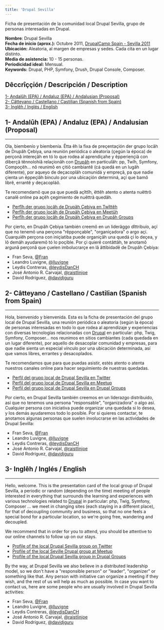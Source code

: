 ```yaml
---
title: 'Drupal Sevilla'
---
```


Ficha de presentación de la comunidad local Drupal Sevilla, grupo de personas interesadas en Drupal.  

**Nombre**: Drupal Sevilla  
**Fecha de inicio (aprox.):** Octubre 2011, [DrupalCamp Spain - Sevilla 2011](https://2011.drupalcamp.es/)  
**Ubicación:** Aleatoria, al margen de empresas y sedes. Cada cita en un lugar distinto.  
**Media de asistencia:** 10 - 15 personas.  
**Periodicidad ideal:** Mensual.  
**Keywords:** Drupal, PHP, Symfony, Drush, Drupal Console, Composer.   


Dêccrîççión / Descripción / Description  
--------------------------------------------
[1- Andalûh (EPA) / Andaluz (EPA) / Andalusian (Proposal)](#-1--andalh-epa--andaluz-epa--andalusian-proposal)  
[2- Câtteyano / Castellano / Castilian (Spanish from Spain)](#-2--ctteyano--castellano--castilian-spanish-from-spain)  
[3- Inglêh / Inglés / English](#-3--inglh--ingls--english)  



## 1- Andalûh (EPA) / Andaluz (EPA) / Andalusian (Proposal)
-----------------------------------------------------
Ola, biembenío y biembenía. Êtta êh la fixa de preçentaçión der grupo locâh de Drupâh Çebiya, una reunión periódica o aleatoria (çegún la época) de perçonâ intereçâh en tó lo que rodea al aprendiçahe y êpperiençiâ con diberçâ tênnolohíâ relaçionâh con [Drupâh](drupal.org) en particulâh: pp, Twîh, Symfony, Compoçêh... nô reunimô en çitiô cambiantê (cá quedá en un lugâh diferente), por aqueyo de deçacoplâh comunidá y empreçâ, pa que nadie çienta un êppeçiâh bínculo por una ubicaçión determiná, açí que bamô librê, errantê y deçacopláô.    

Te recomendamô que pa que puedâ açîttîh, êttêh atento o atenta nuêttrô canalê online pa açêh çegimiento de nuêttrâ quedâh.   

* [Perfîh der grupo locâh de Drupâh Çebiya en Twîttêh](https://twitter.com/drupalsevilla)
* [Perfîh der grupo locâh de Drupâh Çebiya en Meetûh](https://www.meetup.com/es-ES/sevilladrupal/)
* [Perfîh der grupo locâh de Drupâh Çebiya en Drupâh Groups](https://groups.drupal.org/sevilla)

Por çierto, en Drupâh Çebiya también creemô en un liderâggo dîttribuío, açí que no tenemô una perçona "rêpponçable", "organiçadora" o argo açí. Cuarquiêh perçona con iniçiatiba puede organiçâh una quedá çi lo deçea, y lô demâh ayudaremô tó lo poçible. Por çi quierê contâttâh, te anotamô argunâ perçonâ que çuelen imbolucrarçe en lâ âttibidadê de Drupâh Çebiya:   

- Fran Seva, [@Fran](https://twitter.com/Fran)
- Leandro Luvigne, [@lluvigne](https://twitter.com/lluvigne) 
- Leydis Contreras, [@leydisDanCH](https://twitter.com/leydisDanCH)
- José Antonio R. Carvajal, [@raistlinjoe](https://twitter.com/raistlinjoe)
- David Rodríguez, [@davidjguru](https://twitter.com/davidjguru)


## 2- Câtteyano / Castellano / Castilian (Spanish from Spain)
--------------------------------------------------------
Hola, bienvenido y bienvenida. Esta es la ficha de presentación del grupo local de Drupal Sevilla, una reunión periódica o aleatoria (según la época) de personas interesadas en todo lo que rodea al aprendizaje y experiencias con diversas tecnologías relacionadas con [Drupal](drupal.org) en particular: php, Twig, Symfony, Composer... nos reunimos en sitios cambiantes (cada quedada en un lugar diferente), por aquello de desacoplar comunidad y empresas, para que nadie sienta un especial vínculo por una ubicación determinada, así que vamos libres, errantes y desacoplados. 

Te recomendamos que para que puedas asistir, estés atento o atenta nuestros canales online para hacer seguimiento de nuestras quedadas.   

* [Perfil del grupo local de Drupal Sevilla en Twitter](https://twitter.com/drupalsevilla)
* [Perfil del grupo local de Drupal Sevilla en Meetup](https://www.meetup.com/es-ES/sevilladrupal/)
* [Perfil del grupo local de Drupal Sevilla en Drupal Groups](https://groups.drupal.org/sevilla)

Por cierto, en Drupal Sevilla también creemos en un liderazgo distribuido, así que no tenemos una persona "responsable", "organizadora" o algo así. Cualquier persona con iniciativa puede organizar una quedada si lo desea, y los demás ayudaremos todo lo posible. Por si quieres contactar, te anotamos algunas personas que suelen involucrarse en las actividades de Drupal Sevilla:   

- Fran Seva, [@Fran](https://twitter.com/Fran)
- Leandro Luvigne, [@lluvigne](https://twitter.com/lluvigne) 
- Leydis Contreras, [@leydisDanCH](https://twitter.com/leydisDanCH)
- José Antonio R. Carvajal, [@raistlinjoe](https://twitter.com/raistlinjoe)
- David Rodríguez, [@davidjguru](https://twitter.com/davidjguru)


## 3- Inglêh / Inglés / English
--------------------------------------------------
Hello, welcome. This is the presentation card of the local group of Drupal Sevilla, a periodic or random (depending on the time) meeting of people interested in everything that surrounds the learning and experiences with various technologies related to [Drupal](drupal.org) in particular: php, Twig, Symfony, Composer ... we meet in changing sites (each staying in a different place), for that of decoupling community and business, so that no one feels a special bond for a particular location, so we're going free, wandering and decoupled. 

We recommend that in order for you to attend, you should be attentive to our online channels to follow up on our stays.   

* [Profile of the local Drupal Sevilla group on Twitter](https://twitter.com/drupalsevilla)
* [Profile of the local Seville Drupal group at Meetup](https://www.meetup.com/es-ES/sevilladrupal/)
* [Profile of the local Drupal Sevilla group in Drupal Groups](https://groups.drupal.org/sevilla)

By the way, at Drupal Sevilla we also believe in a distributed leadership model, so we don't have a "responsible person" or "leader", "organizer" or something like that. Any person with initiative can organize a meeting if they wish, and the rest of us will help as much as possible. In case you want to contact us, here are some people who are usually involved in Drupal Sevilla activities:    

- Fran Seva, [@Fran](https://twitter.com/Fran)
- Leandro Luvigne, [@lluvigne](https://twitter.com/lluvigne) 
- Leydis Contreras, [@leydisDanCH](https://twitter.com/leydisDanCH)
- José Antonio R. Carvajal, [@raistlinjoe](https://twitter.com/raistlinjoe)
- David Rodríguez, [@davidjguru](https://twitter.com/davidjguru)
